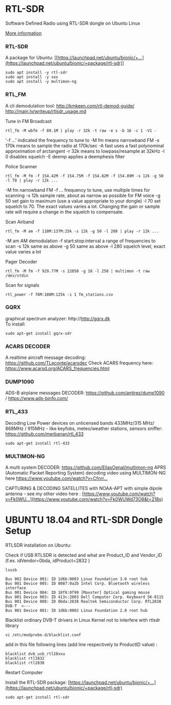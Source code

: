 # RTL-SDR
Software Defined Radio using RTL-SDR dongle on Ubuntu Linux

[More information](https://ranous.files.wordpress.com/2016/03/rtl-sdr4linux_quickstartv10-16.pdf)

### RTL-SDR 
A package for Ubuntu: [[https://launchpad.net/ubuntu/bionic/+...](https://launchpad.net/ubuntu/bionic/+package/rtl-sdr)]
```
sudo apt install -y rtl-sdr
sudo apt install -y sox
sudo apt install -y multimon-ng
```

### RTL_FM 
A cli demodulation tool: 
http://kmkeen.com/rtl-demod-guide/
http://main.lv/writeup/rtlsdr_usage.md

Tune in FM Broadcast
```
rtl_fm -M wbfm -f 89.1M | play -r 32k -t raw -e s -b 16 -c 1 -V1 -
```
'-f ...' indicated the frequency to tune to
-M fm means narrowband FM
-s 170k means to sample the radio at 170k/sec
-A fast uses a fast polynominal approximation of arctangent
-r 32k means to lowpass/resample at 32kHz
-l 0 disables squelch
-E deemp applies a deemphesis filter

Police Scanner
```
rtl_fm -M fm -f 154.42M -f 154.75M -f 154.82M -f 154.89M -s 12k -g 50 -l 70 | play -r 12k ...
```
-M fm narrowband FM
-f ... frequency to tune, use multiple times for scanning
-s 12k sample rate, about as narrow as possible for FM voice
-g 50 set gain to maximum (use a value appropriate to your dongle)
-l 70 set squelch to 70. The exact values varies a lot. Changing the gain or sample rate will require a change in the squelch to compensate.

Scan Airband
```
rtl_fm -M am -f 118M:137M:25k -s 12k -g 50 -l 280 | play -r 12k ...
```
-M am AM demodulation
-f start:stop:interval a range of frequencies to scan
-s 12k same as above
-g 50 same as above
-l 280 squelch level, exact value varies a lot

Pager Decoder
```
rtl_fm -M fm -f 929.77M -s 22050 -g 10 -l 250 | multimon -t raw /dev/stdin
```
Scan for signals
```
rtl_power -f 76M:108M:125k -i 1 fm_stations.csv
```

### GQRX
graphical spectrum analyzer: http://http://gqrx.dk    
To install: 
```
sudo apt-get install gqrx-sdr
```

### ACARS DECODER 
A realtime aircraft message decoding: https://github.com/TLeconte/acarsdec
Check ACARS frequency here: https://www.acarsd.org/ACARS_frequencies.html

### DUMP1090 
ADS-B airplane messages DECODER: https://github.com/antirez/dump1090 / https://www.ads-binfo.com/

### RTL_433
Decoding Low Power devices on unlicensed bands 433MHz/315 MHz/ 868MHz / 915MHz - like keyfobs, meteo/weather stations, sensors sniffer: https://github.com/merbanan/rtl_433
```
sudo apt-get install rtl-433
```

### MULTIMON-NG
A multi system DECODER: https://github.com/EliasOenal/multimon-ng
APRS (Automatic Packet Reporting System) decoding video using MULTIMON-NG  here [https://www.youtube.com/watch?v=Cfnrr... ](https://www.youtube.com/watch?v=CfnrrJwwNU8&t=4s)

CAPTURING & DECODING SATELLITES with NOAA-APT with simple dipole antenna  - see my other video here : [https://www.youtube.com/watch?v=Fk0WU...](https://www.youtube.com/watch?v=Fk0WUWd73O8&t=218s)

# UBUNTU 18.04 and RTL-SDR Dongle Setup
RTLSDR installation on Ubuntu:

Check if USB RTLSDR is detected and what are Product_ID and Vendor_ID (f.ex. idVendor=0bda, idProduct=2832 )

```
lsusb

Bus 002 Device 001: ID 1d6b:0003 Linux Foundation 3.0 root hub
Bus 001 Device 005: ID 8087:0a2b Intel Corp. Bluetooth wireless interface
Bus 001 Device 004: ID 18f8:0f99 [Maxxter] Optical gaming mouse
Bus 001 Device 003: ID 413c:2003 Dell Computer Corp. Keyboard SK-8115
Bus 001 Device 008: ID 0bda:2838 Realtek Semiconductor Corp. RTL2838 DVB-T  <---
Bus 001 Device 001: ID 1d6b:0002 Linux Foundation 2.0 root hub

```

Blacklist ordinary DVB-T drivers in Linux Kernel not to interfere with rtlsdr library

```
vi /etc/modprobe.d/blacklist.conf
```

add in this file  following lines (add line respectively to ProductID value) :

```
blacklist dvb_usb_rtl28xxu 
blacklist rtl2832 
blacklist rtl2830
```

Restart Computer

Install the RTL-SDR package: [https://launchpad.net/ubuntu/bionic/+...](https://launchpad.net/ubuntu/bionic/+package/rtl-sdr)
```
sudo apt-get install rtl-sdr
```
